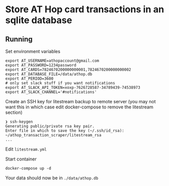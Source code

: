 # Store AT Hop card transactions in an sqlite database

## Running

Set environment variables

```shell
export AT_USERNAME=athopaccount@gmail.com
export AT_PASSWORD=1234password
export AT_CARDS=7824670200000000001,7824670200000000002
export AT_DATABASE_FILE=/data/athop.db
export AT_PERIOD=3600
# only set slack stuff if you want notifications
export AT_SLACK_API_TOKEN=xoxp-7626728587-34789439-74538973
export AT_SLACK_CHANNEL='#notifications'
```

Create an SSH key for litestream backup to remote server (you may not
want this in which case edit docker-compose to remove the litestream
section)

```shell
❯ ssh-keygen
Generating public/private rsa key pair.
Enter file in which to save the key (~/.ssh/id_rsa): ~/athop_transaction_scraper/litestream_rsa
...
```

Edit `litestream.yml`

Start container

```shell
docker-compose up -d
```

Your data should now be in `./data/athop.db`
